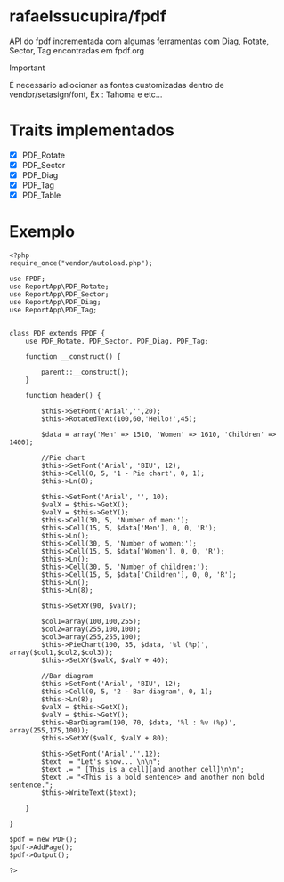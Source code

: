 # rafaelssucupira/fpdf
API do fpdf incrementada com algumas ferramentas com Diag, Rotate, Sector, Tag encontradas em fpdf.org

> [!IMPORTANT]
> É necessário adiocionar as fontes customizadas dentro de vendor/setasign/font, Ex : Tahoma e etc...

# Traits implementados
- [x] PDF_Rotate
- [x] PDF_Sector
- [x] PDF_Diag
- [x] PDF_Tag
- [x] PDF_Table

# Exemplo
```
<?php
require_once("vendor/autoload.php");

use FPDF;
use ReportApp\PDF_Rotate;
use ReportApp\PDF_Sector;
use ReportApp\PDF_Diag;   
use ReportApp\PDF_Tag;


class PDF extends FPDF {
    use PDF_Rotate, PDF_Sector, PDF_Diag, PDF_Tag;

    function __construct() {

        parent::__construct();
    }   

    function header() {

        $this->SetFont('Arial','',20);
        $this->RotatedText(100,60,'Hello!',45);

        $data = array('Men' => 1510, 'Women' => 1610, 'Children' => 1400);

        //Pie chart
        $this->SetFont('Arial', 'BIU', 12);
        $this->Cell(0, 5, '1 - Pie chart', 0, 1);
        $this->Ln(8);

        $this->SetFont('Arial', '', 10);
        $valX = $this->GetX();
        $valY = $this->GetY();
        $this->Cell(30, 5, 'Number of men:');
        $this->Cell(15, 5, $data['Men'], 0, 0, 'R');
        $this->Ln();
        $this->Cell(30, 5, 'Number of women:');
        $this->Cell(15, 5, $data['Women'], 0, 0, 'R');
        $this->Ln();
        $this->Cell(30, 5, 'Number of children:');
        $this->Cell(15, 5, $data['Children'], 0, 0, 'R');
        $this->Ln();
        $this->Ln(8);
        
        $this->SetXY(90, $valY);
        
        $col1=array(100,100,255);
        $col2=array(255,100,100);
        $col3=array(255,255,100);
        $this->PieChart(100, 35, $data, '%l (%p)', array($col1,$col2,$col3));
        $this->SetXY($valX, $valY + 40);

        //Bar diagram
        $this->SetFont('Arial', 'BIU', 12);
        $this->Cell(0, 5, '2 - Bar diagram', 0, 1);
        $this->Ln(8);
        $valX = $this->GetX();
        $valY = $this->GetY();
        $this->BarDiagram(190, 70, $data, '%l : %v (%p)', array(255,175,100));
        $this->SetXY($valX, $valY + 80);
        
        $this->SetFont('Arial','',12);
        $text  = "Let's show... \n\n";
        $text .= " [This is a cell][and another cell]\n\n";
        $text .= "<This is a bold sentence> and another non bold sentence.";
        $this->WriteText($text);
        
    }

}

$pdf = new PDF();
$pdf->AddPage();
$pdf->Output();

?>
```